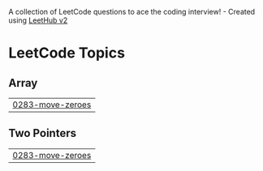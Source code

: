 A collection of LeetCode questions to ace the coding interview! - Created using [LeetHub v2](https://github.com/arunbhardwaj/LeetHub-2.0)
<!---LeetCode Topics Start-->
# LeetCode Topics
## Array
|  |
| ------- |
| [0283-move-zeroes](https://github.com/pavannani99/Leetcode/tree/master/0283-move-zeroes) |
## Two Pointers
|  |
| ------- |
| [0283-move-zeroes](https://github.com/pavannani99/Leetcode/tree/master/0283-move-zeroes) |
<!---LeetCode Topics End-->